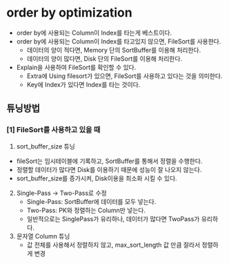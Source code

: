 # order by optimization
- order by에 사용되는 Column이 Index를 타는게 베스트이다.
- order by에 사용되는 Column이 Index를 타고있지 않으면, FileSort를 사용한다.
  - 데이터의 양이 적다면, Memory 단의 SortBuffer를 이용해 처리한다.
  - 데이터의 양이 많다면, Disk 단의 FileSort를 이용해 처리한다.
- Explain을 사용하여 FileSort를 확인할 수 있다.
  - Extra에 Using filesort가 있으면, FileSort를 사용하고 있다는 것을 의미한다.
  - Key에 Index가 있다면 Index를 타는 것이다.
  

## 튜닝방법

### [1] FileSort를 사용하고 있을 때
1. sort_buffer_size 튜닝
  - fileSort는 임시테이블에 기록하고, SortBuffer를 통해서 정렬을 수행한다.
  - 정렬할 데이터가 많다면 Disk를 이용하기 때문에 성능이 잘 나오지 않는다.
  - sort_buffer_size를 증가시켜, Disk이용을 최소화 시킬 수 있다.
2. Single-Pass -> Two-Pass로 수정
   - Single-Pass: SortBuffer에 데이터를 모두 넣는다.
   - Two-Pass: PK와 정렬하는 Column만 넣는다.
   - 일반적으로는 SinglePass가 유리하나, 데이터가 많다면 TwoPass가 유리하다.
3. 문자열 Column 튜닝
   - 값 전체를 사용해서 정렬하지 않고, max_sort_length 값 만큼 잘라서 정렬하게 변경